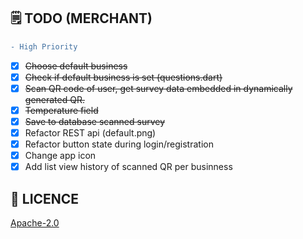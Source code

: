 ## 🗒️ TODO (MERCHANT)

```diff
- High Priority
```

- [X] <s>Choose default business</s>
- [X] <s>Check if default business is set (questions.dart)</s>
- [X] <s>Scan QR code of user, get survey data embedded in dynamically generated QR.</s>
- [X] <s>Temperature field</s>
- [x] <s>Save to database scanned survey</s>
- [X] Refactor REST api (default.png)
- [X] Refactor button state during login/registration
- [X] Change app icon
- [X] Add list view history of scanned QR per businness

## 🔖 LICENCE
[Apache-2.0](https://github.com/isaacdarcilla/flutter_merchants/blob/master/LICENSE)
